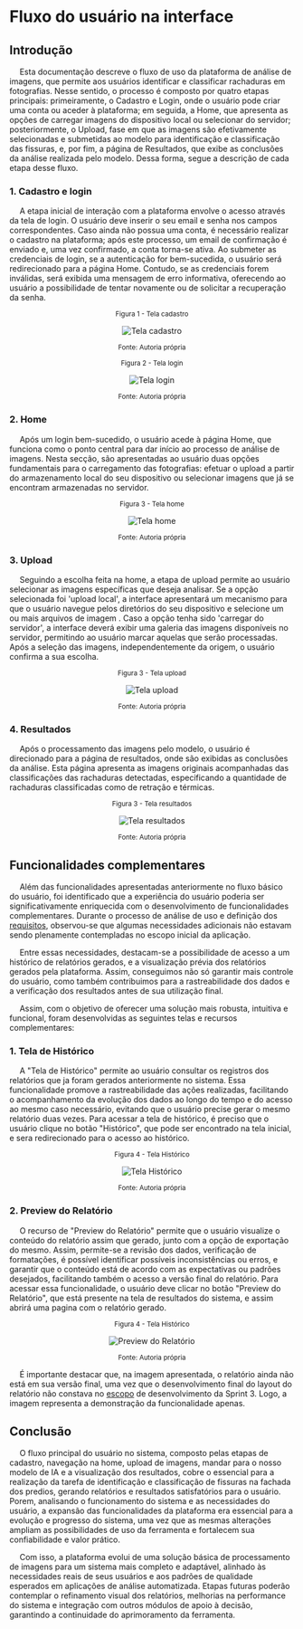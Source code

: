 # Fluxo do usuário na interface

## Introdução

&emsp; Esta documentação descreve o fluxo de uso da plataforma de análise de imagens, que permite aos usuários identificar e classificar rachaduras em fotografias. Nesse sentido, o processo é composto por quatro etapas principais: primeiramente, o Cadastro e Login, onde o usuário pode criar uma conta ou aceder à plataforma; em seguida, a Home, que apresenta as opções de carregar imagens do dispositivo local ou selecionar do servidor; posteriormente, o Upload, fase em que as imagens são efetivamente selecionadas e submetidas ao modelo para identificação e classificação das fissuras, e, por fim, a página de Resultados, que exibe as conclusões da análise realizada pelo modelo. Dessa forma, segue a descrição de cada etapa desse fluxo.

### 1. Cadastro e login

&emsp; A etapa inicial de interação com a plataforma envolve o acesso através da tela de login. O usuário deve inserir o seu email e senha nos campos correspondentes. Caso ainda não possua uma conta, é necessário realizar o cadastro na plataforma; após este processo, um email de confirmação é enviado e, uma vez confirmado, a conta torna-se ativa. Ao submeter as credenciais de login, se a autenticação for bem-sucedida, o usuário será redirecionado para a página Home. Contudo, se as credenciais forem inválidas, será exibida uma mensagem de erro informativa, oferecendo ao usuário a possibilidade de tentar novamente ou de solicitar a recuperação da senha.

<div align="center" width="100%">

<sub>Figura 1 - Tela cadastro</sub>

![Tela cadastro](/docs/static/img/telaCadastro.png)

<sup>Fonte: Autoria própria </sup>

</div>

<div align="center" width="100%">

<sub>Figura 2 - Tela login</sub>

![Tela login](/docs/static/img/telaLogin.png)

<sup>Fonte: Autoria própria </sup>

</div>

### 2. Home

&emsp; Após um login bem-sucedido, o usuário acede à página Home, que funciona como o ponto central para dar início ao processo de análise de imagens. Nesta secção, são apresentadas ao usuário duas opções fundamentais para o carregamento das fotografias: efetuar o upload a partir do armazenamento local do seu dispositivo ou selecionar imagens que já se encontram armazenadas no servidor. 

<div align="center" width="100%">

<sub>Figura 3 - Tela home</sub>

![Tela home](/docs/static/img/telaHome.png)

<sup>Fonte: Autoria própria </sup>

</div>

### 3. Upload

&emsp; Seguindo a escolha feita na home, a etapa de upload permite ao usuário selecionar as imagens específicas que deseja analisar. Se a opção selecionada foi 'upload local', a interface apresentará um mecanismo para que o usuário navegue pelos diretórios do seu dispositivo e selecione um ou mais arquivos de imagem . Caso a opção tenha sido 'carregar do servidor', a interface deverá exibir uma galeria das imagens disponíveis no servidor, permitindo ao usuário marcar aquelas que serão processadas. Após a seleção das imagens, independentemente da origem, o usuário confirma a sua escolha.

<div align="center" width="100%">

<sub>Figura 3 - Tela upload</sub>

![Tela upload](/docs/static/img/telaUpload.png)

<sup>Fonte: Autoria própria </sup>

</div>

### 4. Resultados

&emsp; Após o processamento das imagens pelo modelo, o usuário é direcionado para a página de resultados, onde são exibidas as conclusões da análise. Esta página apresenta as imagens originais acompanhadas das classificações das rachaduras detectadas, especificando a quantidade de rachaduras classificadas como de retração e térmicas.

<div align="center" width="100%">

<sub>Figura 3 - Tela resultados</sub>

![Tela resultados](/docs/static/img/telaResultados.png)

<sup>Fonte: Autoria própria </sup>

</div>

## Funcionalidades complementares

&emsp; Além das funcionalidades apresentadas anteriormente no fluxo básico do usuário, foi identificado que a experiência do usuário poderia ser significativamente enriquecida com o desenvolvimento de funcionalidades complementares. Durante o processo de análise de uso e definição dos [requisitos](/docs/docs/sprint-1/especificacoes-tecnicas/Requisitos_Funcionais.md), observou-se que algumas necessidades adicionais não estavam sendo plenamente contempladas no escopo inicial da aplicação.

&emsp; Entre essas necessidades, destacam-se a possibilidade de acesso a um histórico de relatórios gerados, e a visualização prévia dos relatórios gerados pela plataforma. Assim, conseguimos não só garantir mais controle do usuário, como também contribuimos para a rastreabilidade dos dados e a verificação dos resultados antes de sua utilização final.

&emsp; Assim, com o objetivo de oferecer uma solução mais robusta, intuitiva e funcional, foram desenvolvidas as seguintes telas e recursos complementares:

### 1. Tela de Histórico

&emsp; A "Tela de Histórico" permite ao usuário consultar os registros dos relatórios que ja foram gerados anteriormente no sistema. Essa funcionalidade promove a rastreabilidade das ações realizadas, facilitando o acompanhamento da evolução dos dados ao longo do tempo e do acesso ao mesmo caso necessário, evitando que o usuário precise gerar o mesmo relatório duas vezes. Para acessar a tela de histórico, é preciso que o usuário clique no botão "Histórico", que pode ser encontrado na tela inicial, e sera redirecionado para o acesso ao histórico.

<div align="center" width="100%">

<sub>Figura 4 - Tela Histórico</sub>

![Tela Histórico](/docs/static/img/historico.png)

<sup>Fonte: Autoria própria </sup>

</div>


### 2. Preview do Relatório

&emsp; O recurso de "Preview do Relatório" permite que o usuário visualize o conteúdo do relatório assim que gerado, junto com a opção de exportação do mesmo. Assim, permite-se a revisão dos dados, verificação de formatações, é possível identificar possíveis inconsistências ou erros, e garantir que o conteúdo está de acordo com as expectativas ou padrões desejados, facilitando também o acesso a versão final do relatório. Para acessar essa funcionalidade, o usuário deve clicar no botão "Preview do Relatório", que está presente na tela de resultados do sistema, e assim abrirá uma pagina com o relatório gerado.

<div align="center" width="100%">

<sub>Figura 4 - Tela Histórico</sub>

![Preview do Relatório](/docs/static/img/preview.png)

<sup>Fonte: Autoria própria </sup>

</div>

&emsp; É importante destacar que, na imagem apresentada, o relatório ainda não está em sua versão final, uma vez que o desenvolvimento final do layout do relatório não constava no [escopo]() de desenvolvimento da Sprint 3. Logo, a imagem representa a demonstração da funcionalidade apenas.

## Conclusão

&emsp; O fluxo principal do usuário no sistema, composto pelas etapas de cadastro, navegação na home, upload de imagens, mandar para o nosso modelo de IA e a visualização dos resultados, cobre o essencial para a realização da tarefa de identificação e classificação de fissuras na fachada dos predios, gerando relatórios e resultados satisfatórios para o usuário. Porem, analisando o funcionamento do sistema e as necessidades do usuário, a expansão das funcionalidades da plataforma era essencial para a evolução e progresso do sistema, uma vez que as mesmas alterações ampliam as possibilidades de uso da ferramenta e fortalecem sua confiabilidade e valor prático.

&emsp; Com isso, a plataforma evolui de uma solução básica de processamento de imagens para um sistema mais completo e adaptável, alinhado às necessidades reais de seus usuários e aos padrões de qualidade esperados em aplicações de análise automatizada. Etapas futuras poderão contemplar o refinamento visual dos relatórios, melhorias na performance do sistema e integração com outros módulos de apoio à decisão, garantindo a continuidade do aprimoramento da ferramenta.
